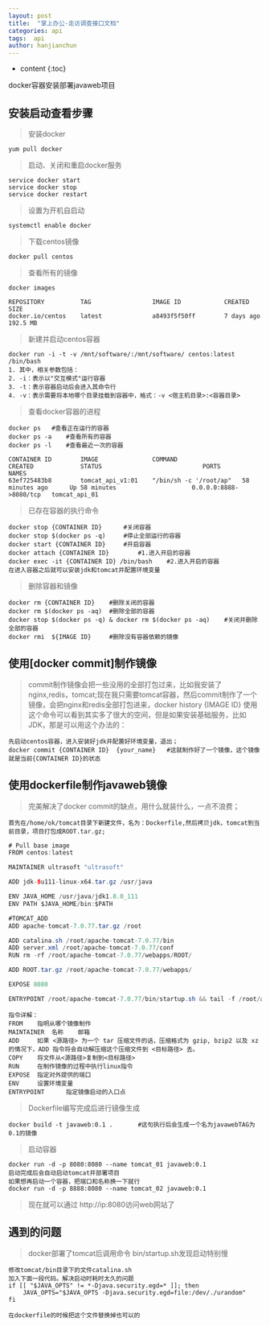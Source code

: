 ```yaml
---
layout: post
title:  "掌上办公-走访调查接口文档"
categories: api
tags:  api
author: hanjianchun
---
```


* content
{:toc}

docker容器安装部署javaweb项目



## 安装启动查看步骤
	
> 安装docker

	yum pull docker

> 启动、关闭和重启docker服务

	service docker start
	service docker stop
	service docker restart

> 设置为开机自启动

	systemctl enable docker

> 下载centos镜像

	docker pull centos

> 查看所有的镜像

	docker images

	REPOSITORY          TAG                 IMAGE ID            CREATED             SIZE
	docker.io/centos    latest              a8493f5f50ff        7 days ago          192.5 MB

> 新建并启动centos容器
	
	docker run -i -t -v /mnt/software/:/mnt/software/ centos:latest /bin/bash  
	1. 其中，相关参数包括：  
	2. -i：表示以"交互模式"运行容器  
	3. -t：表示容器启动后会进入其命令行  
	4. -v：表示需要将本地哪个目录挂载到容器中，格式：-v <宿主机目录>:<容器目录>  

> 查看docker容器的进程

	docker ps	#查看正在运行的容器
	docker ps -a	#查看所有的容器
	docker ps -l	#查看最近一次的容器

	CONTAINER ID        IMAGE               COMMAND                  CREATED             STATUS                            PORTS                    NAMES
	63ef725483b8        tomcat_api_v1:01    "/bin/sh -c '/root/ap"   58 minutes ago      Up 58 minutes                     0.0.0.0:8888->8080/tcp   tomcat_api_01

> 已存在容器的执行命令
	
	docker stop {CONTAINER ID}		#关闭容器
	docker stop $(docker ps -q)		#停止全部运行的容器
	docker start {CONTAINER ID}		#开启容器
	docker attach {CONTAINER ID}		#1.进入开启的容器
	docker exec -it {CONTAINER ID} /bin/bash	#2.进入开启的容器
	在进入容器之后就可以安装jdk和tomcat并配置环境变量
> 删除容器和镜像

	docker rm {CONTAINER ID}	#删除关闭的容器
	docker rm $(docker ps -aq)	#删除全部的容器
	docker stop $(docker ps -q) & docker rm $(docker ps -aq)	#关闭并删除全部的容器
	docker rmi	${IMAGE ID}		#删除没有容器依赖的镜像

## 使用[docker commit]制作镜像

> commit制作镜像会把一些没用的全部打包过来，比如我安装了nginx,redis，tomcat;现在我只需要tomcat容器，然后commit制作了一个镜像，会把nginx和redis全部打包进来，docker history {IMAGE ID} 使用这个命令可以看到其实多了很大的空间，但是如果安装基础服务，比如JDK，那是可以用这个办法的：

	先启动centos容器，进入安装好jdk并配置好环境变量，退出；
	docker commit {CONTAINER ID}  {your_name}	#这就制作好了一个镜像，这个镜像就是当前{CONTAINER ID}的状态

## 使用dockerfile制作javaweb镜像
	
> 完美解决了docker commit的缺点，用什么就装什么，一点不浪费；

	首先在/home/ok/tomcat目录下新建文件，名为：Dockerfile,然后拷贝jdk，tomcat到当前目录，项目打包成ROOT.tar.gz;

```java
# Pull base image
FROM centos:latest

MAINTAINER ultrasoft "ultrasoft"

ADD jdk-8u111-linux-x64.tar.gz /usr/java

ENV JAVA_HOME /usr/java/jdk1.8.0_111
ENV PATH $JAVA_HOME/bin:$PATH

#TOMCAT_ADD
ADD apache-tomcat-7.0.77.tar.gz /root

ADD catalina.sh /root/apache-tomcat-7.0.77/bin
ADD server.xml /root/apache-tomcat-7.0.77/conf
RUN rm -rf /root/apache-tomcat-7.0.77/webapps/ROOT/

ADD ROOT.tar.gz /root/apache-tomcat-7.0.77/webapps/

EXPOSE 8080

ENTRYPOINT /root/apache-tomcat-7.0.77/bin/startup.sh && tail -f /root/apache-tomcat-7.0.77/logs/catalina.out

```

	指令详解：
	FROM	指明从哪个镜像制作
	MAINTAINER	名称	  邮箱
	ADD 	如果 <源路径> 为一个 tar 压缩文件的话，压缩格式为 gzip, bzip2 以及 xz 的情况下，ADD 指令将会自动解压缩这个压缩文件到 <目标路径> 去。
	COPY	将文件从<源路径>复制到<目标路径>
	RUN		在制作镜像的过程中执行linux指令
	EXPOSE	指定对外提供的端口
	ENV		设置环境变量
	ENTRYPOINT		指定镜像启动的入口点

> Dockerfile编写完成后进行镜像生成

	docker build -t javaweb:0.1 .		#这句执行后会生成一个名为javawebTAG为0.1的镜像

> 启动容器

	docker run -d -p 8080:8080 --name tomcat_01 javaweb:0.1
	启动完成后会自动启动tomcat并部署项目
	如果想再启动一个容器，把端口和名称换一下就行
	docker run -d -p 8888:8080 --name tomcat_02 javaweb:0.1

> 现在就可以通过 http://ip:8080访问web网站了

## 遇到的问题
	
> docker部署了tomcat后调用命令 bin/startup.sh发现启动特别慢

	修改tomcat/bin目录下的文件catalina.sh
	加入下面一段代码。解决启动时耗时太久的问题
	if [[ "$JAVA_OPTS" != *-Djava.security.egd=* ]]; then 
		JAVA_OPTS="$JAVA_OPTS -Djava.security.egd=file:/dev/./urandom" 
	fi

	在dockerfile的时候把这个文件替换掉也可以的

